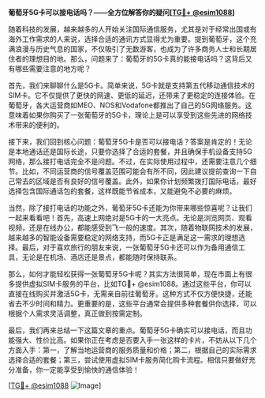 **葡萄牙5G卡可以接电话吗？——全方位解答你的疑问[[TG💪+ @esim1088](https://t.me/s/esim1088)]**

随着科技的发展，越来越多的人开始关注国际通信服务，尤其是对于经常出国或有海外工作需求的人来说，选择合适的通讯方式显得尤为重要。提到葡萄牙，这个充满浪漫与历史气息的国家，不仅吸引了无数游客，也成为了许多商务人士和长期居住者的理想目的地。那么，问题来了：葡萄牙的5G卡真的能接电话吗？这背后又有哪些需要注意的地方呢？

首先，我们来聊聊什么是5G卡。简单来说，5G卡就是支持第五代移动通信技术的SIM卡。它不仅提供了更快的网速、更低的延迟，还带来了更稳定的连接体验。在葡萄牙，各大运营商如MEO、NOS和Vodafone都推出了自己的5G网络服务。这意味着如果你购买了一张葡萄牙的5G卡，理论上是可以享受到这些先进的网络技术带来的便利的。

接下来，我们回到核心问题：葡萄牙5G卡是否可以接电话？答案是肯定的！无论是本地通话还是国际长途，只要你选择了合适的套餐，并且确保手机设备支持5G网络，那么接打电话完全不是问题。不过，在实际使用过程中，还需要注意几个细节。比如，不同运营商的信号覆盖范围可能会有所不同，因此建议提前查询一下自己常去的区域是否有良好的信号覆盖。此外，如果你计划频繁拨打国际电话，最好选择包含国际通话包的套餐，这样既能节省成本，又能避免不必要的麻烦。

当然，除了接打电话的功能之外，葡萄牙5G卡还能为你带来哪些惊喜呢？让我们一起来看看吧！首先，高速上网绝对是5G卡的一大亮点。无论是浏览网页、观看视频，还是在线办公，都能感受到飞一般的速度。其次，随着物联网技术的发展，越来越多的智能设备需要稳定的网络支持，而5G卡正是满足这一需求的理想选择。最后，对于喜欢旅行的朋友来说，一张葡萄牙5G卡还可以作为备用通信工具，无论是在机场、酒店还是景点，都能随时保持联系。

那么，如何才能轻松获得一张葡萄牙5G卡呢？其实方法很简单，现在市面上有很多提供虚拟SIM卡服务的平台，比如TG💪+ @esim1088。通过这些平台，你可以直接在线购买并激活5G卡，无需亲自前往葡萄牙。这种方式不仅方便快捷，还能省去不少时间和精力。更重要的是，这些平台通常会提供多种套餐供你选择，可以根据个人需求灵活调整，真正做到按需定制。

最后，我们再来总结一下这篇文章的重点。葡萄牙5G卡确实可以接电话，而且功能强大、性价比高。如果你正在考虑是否要入手一张这样的卡片，不妨从以下几个方面入手：第一，了解当地运营商的服务质量和价格；第二，根据自己的实际需求选择合适的套餐；第三，尝试使用虚拟SIM卡服务简化购卡流程。相信只要做好充分准备，你一定能享受到愉快的通信体验！

[[TG💪+ @esim1088](https://t.me/s/esim1088) ![Image](https://i.postimg.cc/4NQfJmqS/Snipaste-2025-05-13-00-14-12.png)]